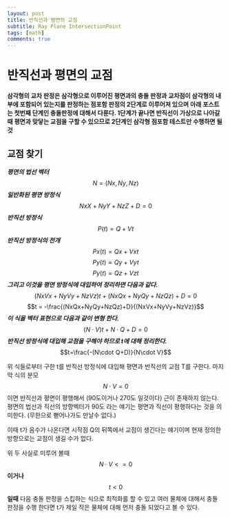 ```yaml
---
layout: post
title: 반직선과 평면의 교점 
subtitle: Ray Plane IntersectionPoint
tags: [math]
comments: true
---
```

# 반직선과 평면의 교점 

**삼각형의 교차 판정은 삼각형으로 이루어진 평면과의 충돌 판정과 교차점이 삼각형의 내부에 포함되어 있는지를 판정하는 점포함 판정의 2단계로 이루어져 있으며 
아래 포스트는 첫번째 단계인 충돌판정에 대해서 다룬다. 1단계가 끝나면
반직선이 가상으로 나아갈때 평면과 맞닿는 교점을 구할 수 있으므로 2단계인 삼각형 점포함 테스트만 수행하면 될것**

## 교점 찾기
***평면의 법선 벡터***  $$N=(Nx,Ny,Nz)$$
***일반화된 평면 방정식***
$$NxX+NyY+NzZ+D=0$$
***반직선 방정식***
$$P(t) = Q+Vt$$
***반직선 방정식의 전개***
$$Px(t)=Qx+Vxt$$
$$Py(t)=Qy+Vyt$$
$$Py(t)=Qz+Vzt$$
***그리고 이것을 평면 방정식에 대입하여 정리하면 다음과 같다.***
$$(NxVx+NyVy+NzVz)t + (NxQx+NyQy+NzQz) +D =0$$
$$t = -\frac{(NxQx+NyQy+NzQz)+D}{(NxVx+NyVy+NzVz)}$$
***이 식을 벡터 표현으로 다음과 같이 변형 한다.***
$$(N\cdot V)t+N\cdot Q+D=0$$
***반직선 방정식에 대입해 교점을 구해야 하므로 t에 대해 정리한다.***
$$t=\frac{-(N\cdot Q+D)}{N\cdot V}$$

위 식들로부터 구한 t를 반직선 방정식에 대입해 평면과 반직선의 교점 T를 구한다.
마지막 식의 분모 $$N\cdot V=0 $$ 이면 반직선과 평면이 평행해서 (90도이거나 270도 일것이다) 근이 존재하지 않는다. 평면의 법선과 직선의 방향벡터가 90도 라는 얘기는 평면과 직선이 평행하다는 것을 의미한다. (무한으로 뻗어나가도 만날수 없다.)

이때 t가 음수가 나온다면 시작점 Q의 뒤쪽에서 교점이 생긴다는 얘기이며 현재 정의한 방향으로는 교점이 생길 수가 없다. 

위 두 사실로 미루어 볼때 $$N\cdot V <=0$$ **이거나**$$ t<0$$
**일때**
다음 충돌 판정을 스킵하는 식으로 최적화를 할 수 있고
여러 물체에 대해서 충돌 판정을 수행 한다면 t가 제일 작은 물체에 대해 먼저 충돌 되었다고 볼 수 있다.

